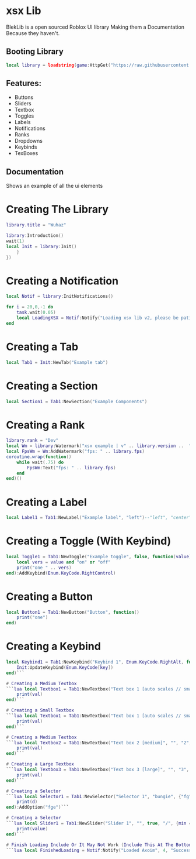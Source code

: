 # xsx Lib

BlekLib is a open sourced Roblox UI library 
Making them a Documentation Because they haven't.

## Booting Library
```lua
local library = loadstring(game:HttpGet("https://raw.githubusercontent.com/Consistt/Ui/main/UnLeaked"))()
```

## Features:
- Buttons
- Sliders
- Textbox
- Toggles
- Labels
- Notifications
- Ranks
- Dropdowns
- Keybinds
- TexBoxes


## Documentation
Shows an example of all the ui elements


# Creating The Library
```lua
library.title = "Wuhaz"

library:Introduction()
wait(1)
local Init = library:Init()
    }
})
```

# Creating a Notification
```lua
local Notif = library:InitNotifications()

for i = 20,0,-1 do 
    task.wait(0.05)
    local LoadingXSX = Notif:Notify("Loading xsx lib v2, please be patient.", 3, "information") -- notification, alert, error, success, information
end 

```

# Creating a Tab
```lua
local Tab1 = Init:NewTab("Example tab")
```

# Creating a Section
```lua
local Section1 = Tab1:NewSection("Example Components")
```

# Creating a Rank
```lua
library.rank = "Dev"
local Wm = library:Watermark("xsx example | v" .. library.version ..  " | " .. library:GetUsername() .. " | rank: " .. library.rank)
local FpsWm = Wm:AddWatermark("fps: " .. library.fps)
coroutine.wrap(function()
    while wait(.75) do
        FpsWm:Text("fps: " .. library.fps)
    end
end)()
```

# Creating a Label
```lua
local Label1 = Tab1:NewLabel("Example label", "left")--"left", "center", "right"
```

# Creating a Toggle (With Keybind)
```lua
local Toggle1 = Tab1:NewToggle("Example toggle", false, function(value)
    local vers = value and "on" or "off"
    print("one " .. vers)
end):AddKeybind(Enum.KeyCode.RightControl)
```

# Creating a Button
```lua
local Button1 = Tab1:NewButton("Button", function()
    print("one")
end)
```

# Creating a Keybind
```lua
local Keybind1 = Tab1:NewKeybind("Keybind 1", Enum.KeyCode.RightAlt, function(key)
    Init:UpdateKeybind(Enum.KeyCode[key])
end)```

# Creating a Medium Textbox
```lua local Textbox1 = Tab1:NewTextbox("Text box 1 [auto scales // small]", "", "1", "all", "small", true, false, function(val)
    print(val)
end)```

# Creating a Small Textbox
```lua local Textbox1 = Tab1:NewTextbox("Text box 1 [auto scales // small]", "", "1", "all", "small", true, false, function(val)
    print(val)
end)```

# Creating a Medium Textbox
```lua local Textbox2 = Tab1:NewTextbox("Text box 2 [medium]", "", "2", "all", "medium", true, false, function(val)
    print(val)
end)```

# Creating a Large Textbox
```lua local Textbox3 = Tab1:NewTextbox("Text box 3 [large]", "", "3", "all", "large", true, false, function(val)
    print(val)
end)```

# Creating a Selector
```lua local Selector1 = Tab1:NewSelector("Selector 1", "bungie", {"fg", "fge", "fg", "fg"}, function(d)
    print(d)
end):AddOption("fge")```

# Creating a Selector
```lua local Slider1 = Tab1:NewSlider("Slider 1", "", true, "/", {min = 1, max = 100, default = 20}, function(value)
    print(value)
end)```

# Finish Loading Include Or It May Not Work (Include This At The Bottom Of The Code)
```lua local FinishedLoading = Notif:Notify("Loaded Axoim", 4, "Success")```
